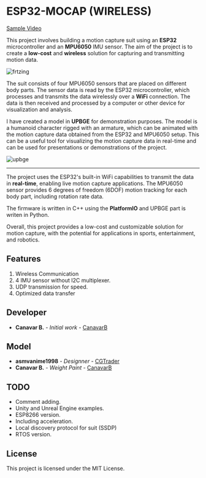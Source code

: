 # ESP32-MOCAP (WIRELESS)

[Sample Video](https://www.youtube.com/watch?v=PjA4n_jvgSc)

This project involves building a motion capture suit using an **ESP32** microcontroller and an **MPU6050** IMU sensor. The aim of the project is to create a **low-cost** and **wireless** solution for capturing and transmitting motion data.

![frtzing](https://user-images.githubusercontent.com/100694366/227400860-ccfcbb69-c432-4a4b-aa63-f76c925b7759.jpg)

The suit consists of four MPU6050 sensors that are placed on different body parts. The sensor data is read by the ESP32 microcontroller, which processes and transmits the data wirelessly over a **WiFi** connection. The data is then received and processed by a computer or other device for visualization and analysis. 

I have created a model in **UPBGE** for demonstration purposes. The model is a humanoid character rigged with an armature, which can be animated with the motion capture data obtained from the ESP32 and MPU6050 setup. 
This can be a useful tool for visualizing the motion capture data in real-time and can be used for presentations or demonstrations of the project.

![upbge](https://user-images.githubusercontent.com/100694366/227400810-0cc6c251-6082-42de-b117-8c95387695f4.gif)

---
The project uses the ESP32's built-in WiFi capabilities to transmit the data in **real-time**, enabling live motion capture applications. The MPU6050 sensor provides 6 degrees of freedom (6DOF) motion tracking for each body part, including rotation rate data.

The firmware is written in C++ using the **PlatformIO** and UPBGE part is writen in Python.

Overall, this project provides a low-cost and customizable solution for motion capture, with the potential for applications in sports, entertainment, and robotics.

## Features
1. Wireless Communication
2. 4 IMU sensor without I2C multiplexer.
3. UDP transmission for speed.
4. Optimized data transfer

## Developer
- **Canavar B.** - _Initial work_ - [CanavarB](https://github.com/CanavarB)
## Model
- **asmvanime1998**  - _Designner_ - [CGTrader](https://www.cgtrader.com/free-3d-models/character/woman/kawaii-anime-girl-3d-model)
- **Canavar B.** - _Weight Paint_ - [CanavarB](https://github.com/CanavarB)

## TODO
- Comment adding.
- Unity and Unreal Engine examples.
- ESP8266 version.
- Including acceleration.
- Local discovery protocol for suit (SSDP)
- RTOS version.
## License

This project is licensed under the MIT License.

